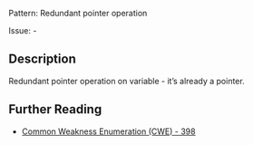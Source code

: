 Pattern: Redundant pointer operation

Issue: -

## Description

Redundant pointer operation on variable - it’s already a pointer.

## Further Reading

* [Common Weakness Enumeration (CWE) - 398](https://cwe.mitre.org/data/definitions/398.html)